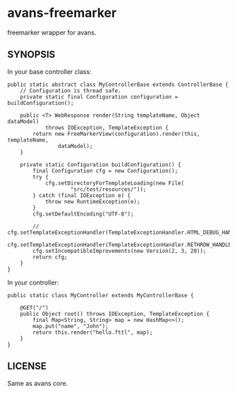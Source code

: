 # avans-freemarker

freemarker wrapper for avans.

## SYNOPSIS

In your base controller class:

	public static abstract class MyControllerBase extends ControllerBase {
		// Configuration is thread safe.
		private static final Configuration configuration = buildConfiguration();

		public <T> WebResponse render(String templateName, Object dataModel)
				throws IOException, TemplateException {
			return new FreeMarkerView(configuration).render(this, templateName,
					dataModel);
		}

		private static Configuration buildConfiguration() {
			final Configuration cfg = new Configuration();
			try {
				cfg.setDirectoryForTemplateLoading(new File(
						"src/test/resources/"));
			} catch (final IOException e) {
				throw new RuntimeException(e);
			}
			cfg.setDefaultEncoding("UTF-8");

			// cfg.setTemplateExceptionHandler(TemplateExceptionHandler.HTML_DEBUG_HANDLER);
			cfg.setTemplateExceptionHandler(TemplateExceptionHandler.RETHROW_HANDLER);
			cfg.setIncompatibleImprovements(new Version(2, 3, 20));
			return cfg;
		}
	}

In your controller:

	public static class MyController extends MyControllerBase {

		@GET("/")
		public Object root() throws IOException, TemplateException {
			final Map<String, String> map = new HashMap<>();
			map.put("name", "John");
			return this.render("hello.fttl", map);
		}
	}

## LICENSE

Same as avans core.
